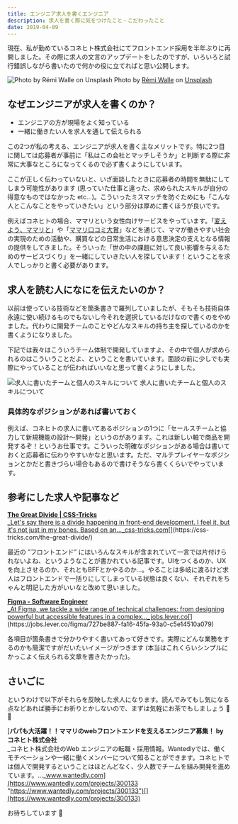```yaml
---
title: エンジニア求人を書くエンジニア
description: 求人を書く際に気をつけたこと・こだわったこと
date: 2019-04-09
---
```


現在、私が勤めているコネヒト株式会社にてフロントエンド採用を半年ぶりに再開しました。その際に求人の文言のアップデートをしたのですが、いろいろと試行錯誤しながら書いたので何かの役に立てればと思い公開します。

![Photo by [Rémi Walle](https://unsplash.com/@walre037?utm_source=medium&utm_medium=referral) on [Unsplash](https://unsplash.com?utm_source=medium&utm_medium=referral)](https://cdn-images-1.medium.com/max/800/0*JTklhzmvAyOUBTIA)
Photo by [Rémi Walle](https://unsplash.com/@walre037?utm_source=medium&utm_medium=referral) on [Unsplash](https://unsplash.com?utm_source=medium&utm_medium=referral)

## なぜエンジニアが求人を書くのか？

*   エンジニアの方が現場をよく知っている
*   一緒に働きたい人を求人を通して伝えられる

この2つが私の考える、エンジニアが求人を書く主なメリットです。特に2つ目に関しては応募者が事前に「私はこの会社とマッチしそうか」と判断する際に非常に大事なところになってくるので必ず書くようにしています。

ここが正しく伝わっていないと、いざ面談したときに応募者の時間を無駄にしてしまう可能性があります (思っていた仕事と違った、求められたスキルが自分の得意なものではなかった etc…)。こういったミスマッチを防ぐためにも「こんな人とこんなことをやっていきたい」という部分は厚めに書くほうが良いです。

例えばコネヒトの場合、ママリという女性向けサービスをやっています。「[変えよう、ママリと](https://change.mamari.jp/)」や「[ママリ口コミ大賞](https://award.mamari.jp)」などを通じて、ママが働きやすい社会の実現のための活動や、購買などの日常生活における意思決定の支えとなる情報の提供をしてきました。そういった「世の中の課題に対して良い影響を与えるためのサービスづくり」を一緒にしていきたい人を探しています！ということを求人でしっかりと書く必要があります。

## 求人を読む人になにを伝えたいのか？

以前は使っている技術などを箇条書きで羅列していましたが、そもそも技術自体永遠に使い続けるものでもないし今それを選択しているだけなので書くのをやめました。代わりに開発チームのことやどんなスキルの持ち主を探しているのかを書くようになりました。

下記では我々はこういうチーム体制で開発していますよ、その中で個人が求められるのはこういうことだよ、ということを書いています。面談の前に少しでも実際にやっていることが伝わればいいなと思って書くようにしました。

![求人に書いたチームと個人のスキルについて](https://cdn-images-1.medium.com/max/800/1*ojuBT9ezrSQf4eJPv_f1Og.png)
求人に書いたチームと個人のスキルについて

### 具体的なポジションがあれば書いておく

例えば、コネヒトの求人に書いてあるポジションの1つに「セールスチームと協力して新規機能の設計〜開発」というのがあります。これは新しい軸で商品を開発するぞ！というお仕事です。こういった明確なポジションがある場合は書いておくと応募者に伝わりやすいかなと思います。ただ、マルチプレイヤーなポジションとかだと書きづらい場合もあるので書けそうなら書くくらいでやっています。

## 参考にした求人や記事など

[**The Great Divide | CSS-Tricks**  
_Let's say there is a divide happening in front-end development. I feel it, but it's not just in my bones. Based on an…_css-tricks.com](https://css-tricks.com/the-great-divide/ "https://css-tricks.com/the-great-divide/")[](https://css-tricks.com/the-great-divide/)

最近の ”フロントエンド” にはいろんなスキルが含まれていて一言では片付けられないよね、というようなことが書かれている記事です。UIをつくるのか、UXを向上させるのか、それともBFFとかやるのか…。やることは多岐に渡るけど求人はフロントエンドで一括りにしてしまっている状態は良くない、それぞれをちゃんと明記した方がいいなと改めて思いました。

[**Figma - Software Engineer**  
_At Figma, we tackle a wide range of technical challenges: from designing powerful but accessible features in a complex…_jobs.lever.co](https://jobs.lever.co/figma/727be887-fa16-45fa-93a0-c5e14510a079 "https://jobs.lever.co/figma/727be887-fa16-45fa-93a0-c5e14510a079")[](https://jobs.lever.co/figma/727be887-fa16-45fa-93a0-c5e14510a079)

各項目が箇条書きで分かりやすく書いてあって好きです。実際にどんな業務をするのかも簡潔ですがだいたいイメージがつきます (本当はこれくらいシンプルにかっこよく伝えられる文章を書きたかった)。

## さいごに

というわけで以下がそれらを反映した求人になります。読んでみてもし気になる点などあれば勝手にお祈りとかしないので、まずは気軽にお茶でもしましょう 🍵 🐼

[**パパも大活躍！！ママリのwebフロントエンドを支えるエンジニア募集！ by コネヒト株式会社**  
_コネヒト株式会社のWeb エンジニアの転職・採用情報。Wantedlyでは、働くモチベーションや一緒に働くメンバーについて知ることができます。コネヒトでは個人で開発するということはほとんどなく、少人数でチームを組み開発を進めています。…_www.wantedly.com](https://www.wantedly.com/projects/300133 "https://www.wantedly.com/projects/300133")[](https://www.wantedly.com/projects/300133)

お待ちしています 👋
